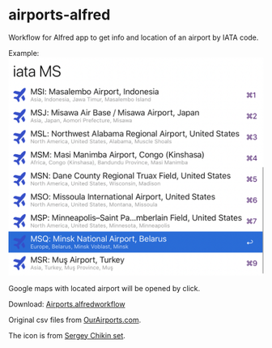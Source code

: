 # airports-alfred
Workflow for Alfred app to get info and location of an airport by IATA code.

Example:
![](example.png)

Google maps with located airport will be opened by click.

Download: [Airports.alfredworkflow](Airports.alfredworkflow)


Original csv files from [OurAirports.com](https://ourairports.com/data/).


The icon is from [Sergey Chikin set](http://sergeychikin.ru/365/).
